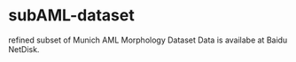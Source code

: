 # subAML-dataset
refined subset of Munich AML Morphology Dataset
Data is availabe at Baidu NetDisk.

